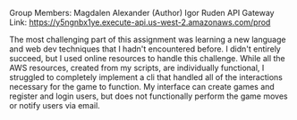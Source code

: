 Group Members:
Magdalen Alexander (Author)
Igor Ruden
API Gateway Link: https://y5ngnbx1ye.execute-api.us-west-2.amazonaws.com/prod

The most challenging part of this assignment was learning a new language and web dev techniques that I hadn't encountered before. I didn't entirely succeed, but I 
used online resources to handle this challenge. 
While all the AWS resources, created from my scripts, are individually functional, I struggled to completely implement a cli that handled all of the interactions
necessary for the game to function. My interface can create games and register and login users, but does not functionally perform the game moves or notify 
users via email. 
